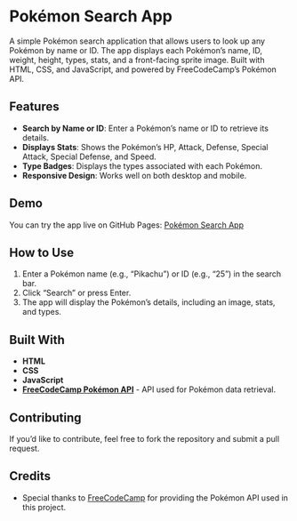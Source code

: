 # Pokémon Search App

A simple Pokémon search application that allows users to look up any Pokémon by name or ID. The app displays each Pokémon’s name, ID, weight, height, types, stats, and a front-facing sprite image. Built with HTML, CSS, and JavaScript, and powered by FreeCodeCamp’s Pokémon API.

## Features

- **Search by Name or ID**: Enter a Pokémon’s name or ID to retrieve its details.
- **Displays Stats**: Shows the Pokémon’s HP, Attack, Defense, Special Attack, Special Defense, and Speed.
- **Type Badges**: Displays the types associated with each Pokémon.
- **Responsive Design**: Works well on both desktop and mobile.

## Demo

You can try the app live on GitHub Pages: [Pokémon Search App](https://salmabytes.github.io/Pokemon-Search-App/)

## How to Use

1. Enter a Pokémon name (e.g., “Pikachu”) or ID (e.g., “25”) in the search bar.
2. Click “Search” or press Enter.
3. The app will display the Pokémon’s details, including an image, stats, and types.

## Built With

- **HTML**
- **CSS**
- **JavaScript**
- **[FreeCodeCamp Pokémon API](https://pokeapi.co/)** - API used for Pokémon data retrieval.

## Contributing

If you’d like to contribute, feel free to fork the repository and submit a pull request.

## Credits

- Special thanks to [FreeCodeCamp](https://freecodecamp.org) for providing the Pokémon API used in this project.
